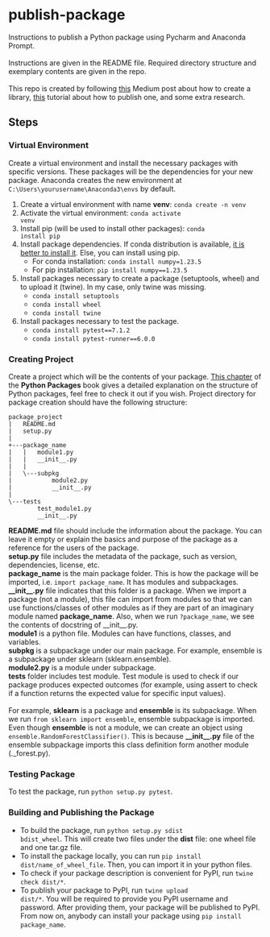 # publish-package
Instructions to publish a Python package using Pycharm and Anaconda Prompt.\
<br/>
Instructions are given in the README file. Required directory structure and exemplary contents are given in the repo.\
<br/>
This repo is created by following [this](https://medium.com/analytics-vidhya/how-to-create-a-python-library-7d5aea80cc3f) Medium post about how to create a library, [this](https://realpython.com/pypi-publish-python-package/#build-your-package) tutorial about how to publish one, and some extra research.

## Steps
### Virtual Environment
Create a virtual environment and install the necessary packages with specific versions. These packages will be the dependencies for your new package. Anaconda creates the new environment at <code>C:\Users\yourusername\Anaconda3\envs</code> by default.
1. Create a virtual environment with name **venv**: <code>conda create -n venv</code>
2. Activate the virtual environment: <code>conda activate venv</code>
3. Install pip (will be used to install other packages): <code>conda install pip</code>
4. Install package dependencies. If conda distribution is available, [it is better to install it](https://www.reddit.com/r/Python/comments/w564g0/comment/ih7jo6v/?utm_source=share&utm_medium=web2x&context=3). Else, you can install using pip.
    * For conda installation: <code>conda install numpy=1.23.5</code>
    * For pip installation: <code>pip install numpy==1.23.5</code>
5. Install packages necessary to create a package (setuptools, wheel) and to upload it (twine). In my case, only twine was missing.
      * <code>conda install setuptools</code>
      * <code>conda install wheel</code>
      * <code>conda install twine</code>
6. Install packages necessary to test the package.
      * <code>conda install pytest==7.1.2</code>
      * <code>conda install pytest-runner==6.0.0</code>

### Creating Project 
Create a project which will be the contents of your package. [This chapter](https://py-pkgs.org/04-package-structure.html) of the **Python Packages** book gives a detailed explanation on the structure of Python packages, feel free to check it out if you wish. Project directory for package creation should have the following structure:
```
package_project
|   README.md
|   setup.py
|
+---package_name
|   |   module1.py
|   |   __init__.py
|   |
|   \---subpkg
|           module2.py
|           __init__.py
|
\---tests
        test_module1.py
        __init__.py
```

**README.md** file should include the information about the package. You can leave it empty or explain the basics and purpose of the package as a reference for the users of the package.<br/>
**setup.py** file includes the metadata of the package, such as version, dependencies, license, etc.<br/>
**package_name** is the main package folder. This is how the package will be imported, i.e. <code>import package_name</code>. It has modules and subpackages.<br/>
**\_\_init\_\_.py** file indicates that this folder is a package. When we import a package (not a module), this file can import from modules so that we can use functions/classes of other modules as if they are part of an imaginary module named **package_name**. Also, when we run <code>?package_name</code>, we see the contents of docstring of \_\_init\_\_.py.<br/>
**module1** is a python file. Modules can have functions, classes, and variables.<br/>
**subpkg** is a subpackage under our main package. For example, ensemble is a subpackage under sklearn (sklearn.ensemble).<br/>
**module2.py** is a module under subpackage.<br/>
**tests** folder includes test module. Test module is used to check if our package produces expected outcomes (for example, using assert to check if a function returns the expected value for specific input values).<br/>
<br/>
For example, **sklearn** is a package and **ensemble** is its subpackage. When we run <code>from sklearn import ensemble</code>, ensemble subpackage is imported. Even though **ensemble** is not a module, we can create an object using <code>ensemble.RandomForestClassifier()</code>. This is because **\_\_init\_\_.py** file of the ensemble subpackage imports this class definition form another module (.\_forest.py).
### Testing Package
To test the package, run <code>python setup.py pytest</code>.

### Building and Publishing the Package
* To build the package, run <code>python setup.py sdist bdist_wheel</code>. This will create two files under the **dist** file: one wheel file and one tar.gz file.
* To install the package locally, you can run <code>pip install dist/name_of_wheel_file</code>. Then, you can import it in your python files.
* To check if your package description is convenient for PyPI, run <code>twine check dist/&ast;</code>.
* To publish your package to PyPI, run <code>twine upload dist/&ast;</code>. You will be required to provide you PyPI username and password. After providing them, your package will be published to PyPI. From now on, anybody can install your package using <code>pip install package_name</code>.
